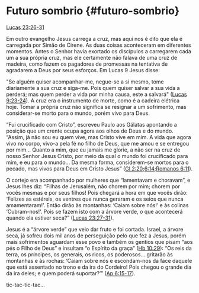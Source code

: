 # **Futuro sombrio** {#futuro-sombrio}

[Lucas 23:26-31](http://bibliaonline.com.br/acf/lc/23/26-31)

Em outro evangelho Jesus carrega a cruz, mas aqui nos é dito que ela é carregada por Simão de Cirene. As duas coisas aconteceram em diferentes momentos. Antes o Senhor havia exortado os discípulos a carregarem cada um a sua própria cruz, mas ele certamente não falava de uma cruz de madeira, como fazem os pagadores de promessas na tentativa de agradarem a Deus por seus esforços. Em Lucas 9 Jesus disse:

&quot;Se alguém quiser acompanhar-me, negue-se a si mesmo, tome diariamente a sua cruz e siga-me. Pois quem quiser salvar a sua vida a perderá; mas quem perder a vida por minha causa, este a salvará&quot; ([Lucas 9:23-24](http://bibliaonline.com.br/acf/lc/9/23-24)). A cruz era o instrumento de morte, como é a cadeira elétrica hoje. Tomar a própria cruz não significa se resignar a um sofrimento, mas considerar-se morto para o mundo, porém vivo para Deus.

“Fui crucificado com Cristo”, escreveu Paulo aos Gálatas apontando a posição que um crente ocupa agora aos olhos de Deus e do mundo. “Assim, já não sou eu quem vive, mas Cristo vive em mim. A vida que agora vivo no corpo, vivo-a pela fé no filho de Deus, que me amou e se entregou por mim... Quanto a mim, que eu jamais me glorie, a não ser na cruz de nosso Senhor Jesus Cristo, por meio da qual o mundo foi crucificado para mim, e eu para o mundo... Da mesma forma, considerem-se mortos para o pecado, mas vivos para Deus em Cristo Jesus” ([Gl 2:20](http://bibliaonline.com.br/acf/gl/2/20);[6:14](http://bibliaonline.com.br/acf/gl/6/14);[Romanos 6:11](http://bibliaonline.com.br/acf/rm/6/11)).

O cortejo era acompanhado por mulheres que “lamentavam e choravam”, e Jesus lhes diz: “Filhas de Jerusalém, não chorem por mim; chorem por vocês mesmas e por seus filhos! Pois chegará a hora em que vocês dirão: ‘Felizes as estéreis, os ventres que nunca geraram e os seios que nunca amamentaram!’. Então dirão às montanhas: ‘Caiam sobre nós!’ e às colinas ‘Cubram-nos!’. Pois se fazem isto com a árvore verde, o que acontecerá quando ela estiver seca?” ([Lucas 23:27-31](http://bibliaonline.com.br/acf/lc/23/27-31)).

Jesus é a “árvore verde” que veio dar fruto e foi cortada. Israel, a árvore seca, já sofreu dois mil anos de perseguição pelo que fez a Jesus, porém mais sofrimentos aguardam esse povo e também os gentios que pisam “aos pés o Filho de Deus” e insultam “o Espírito da graça” ([Hb 10:29](http://bibliaonline.com.br/acf/hb/10/29)): “Os reis da terra, os príncipes, os generais, os ricos, os poderosos... gritarão às montanhas e às rochas: ‘Caiam sobre nós e escondam-nos da face daquele que está assentado no trono e da ira do Cordeiro! Pois chegou o grande dia da ira deles; e quem poderá suportar?’” ([Ap 6:15-17](http://bibliaonline.com.br/acf/ap/6/15-17)).

tic-tac-tic-tac...